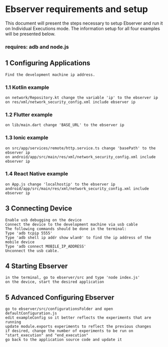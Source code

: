 # Ebserver requirements and setup

This document will present the steps necessary to setup Ebserver and run it on Individual Executions mode.
The information setup for all four examples will be presented below.

### requires: adb and node.js

## 1 Configuring Applications
    Find the development machine ip address.

### 1.1 Kotlin example
    on network/Repository.kt change the variable 'ip' to the ebserver ip
    on res/xml/network_security_config.xml include ebserver ip 

### 1.2 Flutter example
    on lib/main.dart change 'BASE_URL' to the ebserver ip

### 1.3 Ionic example
    on src/app/services/remote/http.service.ts change 'basePath' to the ebserver ip
    on android/app/src/main/res/xml/network_security_config.xml include ebserver ip 

### 1.4 React Native example
    on App.js change 'localhostip' to the ebserver ip
    android/app/src/main/res/xml/network_security_config.xml include ebserver ip 

## 3 Connecting Device
    Enable usb debugging on the device
    Connect the device to the development machine via usb cable
    The following commands should be done in the terminal:
    Type 'adb tcpip 5555'
    Type 'adb shell ip addr show wlan0' to find the ip address of the mobile device
    Type 'adb connect MOBILE_IP_ADDRESS'
    Unconnect the usb cable.

## 4 Starting Ebserver
    in the terminal, go to ebserver/src and type 'node index.js'
    on the device, start the desired application

## 5 Advanced Configuring Ebserver
    go to ebserver/src/configurationsFolder and open defaultConfiguration.js
    edit exampleConfig so it better reflects the experiments that are running
    update module.exports experiments to reflect the previous changes
    if desired, change the number of experiments to be run on "start_execution" and "end_execution"
    go back to the application source code and update it